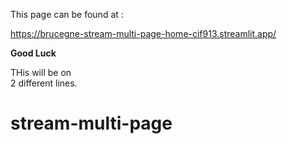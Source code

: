 This page can be found at :

https://brucegne-stream-multi-page-home-cif913.streamlit.app/

**Good Luck**

THis will be on  
2 different lines.


# stream-multi-page
